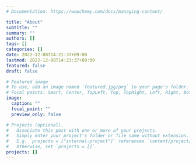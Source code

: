 ```yaml
---
# Documentation: https://wowchemy.com/docs/managing-content/

title: "About"
subtitle: ""
summary: ""
authors: []
tags: []
categories: []
date: 2022-12-08T14:21:37+09:00
lastmod: 2022-12-08T14:21:37+09:00
featured: false
draft: false

# Featured image
# To use, add an image named `featured.jpg/png` to your page's folder.
# Focal points: Smart, Center, TopLeft, Top, TopRight, Left, Right, BottomLeft, Bottom, BottomRight.
image:
  caption: ""
  focal_point: ""
  preview_only: false

# Projects (optional).
#   Associate this post with one or more of your projects.
#   Simply enter your project's folder or file name without extension.
#   E.g. `projects = ["internal-project"]` references `content/project/deep-learning/index.md`.
#   Otherwise, set `projects = []`.
projects: []
---
```

